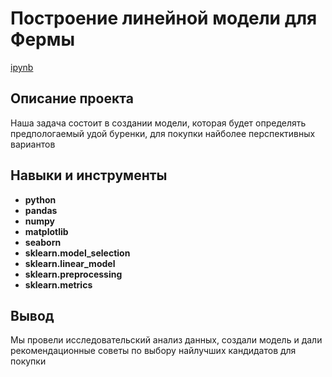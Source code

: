 # Построение линейной модели для Фермы
[ipynb](https://github.com/Sergey-Beloglazov/Project/blob/main/Построение%20линейной%20модели%20для%20Фермы/Построение%20линейной%20модели%20для%20Фермы.ipynb)

## Описание проекта

Наша задача состоит в создании модели, которая будет определять предпологаемый удой буренки, для покупки найболее перспективных вариантов



## Навыки и инструменты

- **python**
- **pandas**
- **numpy**
- **matplotlib**
- **seaborn**
- **sklearn.model_selection**
- **sklearn.linear_model**
- **sklearn.preprocessing**
- **sklearn.metrics**


## Вывод

Мы провели исследовательский анализ данных, создали модель и дали рекомендационные советы по выбору найлучших кандидатов для покупки
